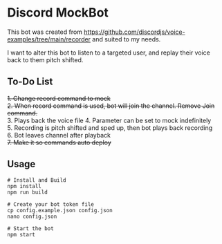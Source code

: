 # Discord MockBot

This bot was created from https://github.com/discordjs/voice-examples/tree/main/recorder and suited to my needs.

I want to alter this bot to listen to a targeted user, and replay their voice back to them pitch shifted.

## To-Do List

~~1. Change record command to mock~~\
~~2. When record command is used, bot will join the channel. Remove Join command.~~\
3. Plays back the voice file
4. Parameter can be set to mock indefinitely\
5. Recording is pitch shifted and sped up, then bot plays back recording\
6. Bot leaves channel after playback\
~~7. Make it so commands auto deploy~~


## Usage

```
# Install and Build
npm install
npm run build

# Create your bot token file
cp config.example.json config.json
nano config.json

# Start the bot
npm start
```
